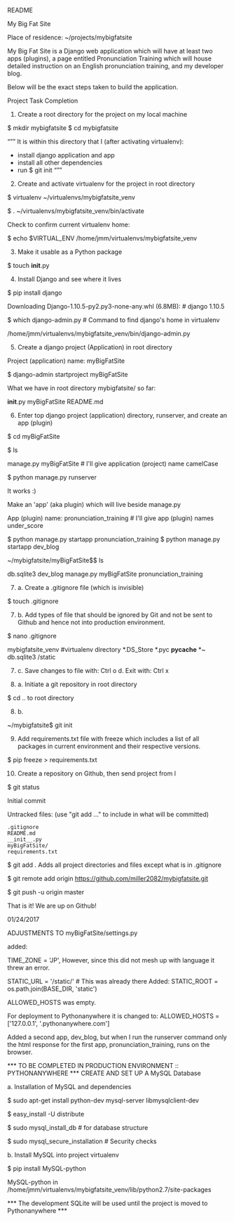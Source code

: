 README

My Big Fat Site 

Place of residence: ~/projects/mybigfatsite

My Big Fat Site is a Django web application which will have at least two apps (plugins), a page entitled Pronunciation Training which will house detailed instruction on an English pronunciation training, and my developer blog.

Below will be the exact steps taken to build the application. 

Project Task Completion

1. Create a root directory for the project on my local machine

 $ mkdir mybigfatsite
$ cd mybigfatsite

“””
It is within this directory that I (after activating virtualenv): 
- install django application and app
- install all other dependencies
- run  $ git init
“””

2. Create and activate virtualenv for the project in root directory

$ virtualenv ~/virtualenvs/mybigfatsite_venv

$ . ~/virtualenvs/mybigfatsite_venv/bin/activate

Check to confirm current virtualenv home:

$ echo $VIRTUAL_ENV
/home/jmm/virtualenvs/mybigfatsite_venv

3. Make it usable as a Python package 

$ touch __init__.py


4. Install Django and see where it lives

$ pip install django

Downloading Django-1.10.5-py2.py3-none-any.whl (6.8MB):   # django 1.10.5

$ which django-admin.py			# Command to find django's home in virtualenv

/home/jmm/virtualenvs/mybigfatsite_venv/bin/django-admin.py

5. Create a django project (Application) in root directory

Project (application) name: myBigFatSite

$ django-admin startproject myBigFatSite

What we have in root directory mybigfatsite/ so far:

__init__.py  myBigFatSite  README.md

6. Enter top django project (application) directory, runserver, and create an app (plugin)

$ cd myBigFatSite

$ ls

manage.py  myBigFatSite		# I'll give application (project) name camelCase

$ python manage.py runserver

It works :)

Make an 'app' (aka plugin) which will live beside manage.py

App (plugin) name: pronunciation_training		# I'll give app (plugin) names under_score

$ python manage.py startapp pronunciation_training
$ python manage.py startapp dev_blog

~/mybigfatsite/myBigFatSite$$ ls

db.sqlite3  dev_blog manage.py  myBigFatSite  pronunciation_training

7. a. Create a .gitignore file (which is invisible)

$ touch .gitignore

7. b. Add types of file that should be ignored by Git and not be sent to Github and hence not into production environment.

$ nano .gitignore

mybigfatsite_venv #virtualenv directory
*.DS_Store
*.pyc
__pycache__
*~
db.sqlite3
/static

7. c. Save changes to file with: Ctrl o
   d. Exit with: Ctrl x

8. a. Initiate a git repository in root directory

$ cd .. to root directory

8. b. 

~/mybigfatsite$ git init

9. Add requirements.txt file with freeze which includes a list of all packages in current environment and their respective versions.

$ pip freeze > requirements.txt

10. Create a repository on Github, then send project from l

$ git status

Initial commit

Untracked files:
  (use "git add <file>..." to include in what will be committed)

	.gitignore
	README.md
	__init__.py
	myBigFatSite/
	requirements.txt

$ git add .				Adds all project directories and files except what is in .gitignore

$ git remote add origin https://github.com/miller2082/mybigfatsite.git

$ git push -u origin master

That is it! We are up on Github!

01/24/2017

ADJUSTMENTS TO myBigFatSite/settings.py

added:

TIME_ZONE = 'JP', However, since this did not mesh up with language it threw an error.

STATIC_URL = '/static/'	# This was already there
Added:
STATIC_ROOT = os.path.join(BASE_DIR, 'static')

ALLOWED_HOSTS was empty. 

For deployment to Pythonanywhere it is changed to:
ALLOWED_HOSTS = ['127.0.0.1', '.pythonanywhere.com']

Added a second app, dev_blog, but when I run the runserver command only the 
html response for the first app, pronunciation_training, runs on the browser.

























*** TO BE COMPLETED IN PRODUCTION ENVIRONMENT :: PYTHONANYWHERE ***
CREATE AND SET UP A MySQL Database



a. Installation of MySQL and dependencies

$ sudo apt-get install python-dev mysql-server libmysqlclient-dev

$ easy_install -U distribute

$ sudo mysql_install_db		# for database structure

$ sudo mysql_secure_installation	# Security checks

b. Install MySQL into project virtualenv

$ pip install MySQL-python

MySQL-python in /home/jmm/virtualenvs/mybigfatsite_venv/lib/python2.7/site-packages

*** The development SQLite will be used until the project is moved to Pythonanywhere ***














